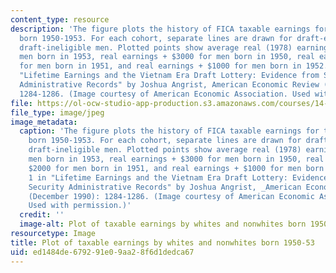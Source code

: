 ```yaml
---
content_type: resource
description: 'The figure plots the history of FICA taxable earnings for the four cohorts
  born 1950-1953. For each cohort, separate lines are drawn for draft-eligible and
  draft-ineligible men. Plotted points show average real (1978) earnings of working
  men born in 1953, real earnings + $3000 for men born in 1950, real earnings + $2000
  for men born in 1951, and real earnings + $1000 for men born in 1952. Figure 1 in
  "Lifetime Earnings and the Vietnam Era Draft Lottery: Evidence from Social Security
  Administrative Records" by Joshua Angrist, American Economic Review (December 1990):
  1284-1286. (Image courtesy of American Economic Association. Used with permission.)'
file: https://ol-ocw-studio-app-production.s3.amazonaws.com/courses/14-64-labor-economics-and-public-policy-fall-2009/ed1484de679291e09aa28f6d1dedca67_14-64f09-th.jpg
file_type: image/jpeg
image_metadata:
  caption: 'The figure plots the history of FICA taxable earnings for the four cohorts
    born 1950-1953. For each cohort, separate lines are drawn for draft-eligible and
    draft-ineligible men. Plotted points show average real (1978) earnings of working
    men born in 1953, real earnings + $3000 for men born in 1950, real earnings +
    $2000 for men born in 1951, and real earnings + $1000 for men born in 1952. Figure
    1 in "Lifetime Earnings and the Vietnam Era Draft Lottery: Evidence from Social
    Security Administrative Records" by Joshua Angrist, _American Economic Review_
    (December 1990): 1284-1286. (Image courtesy of American Economic Association.
    Used with permission.)'
  credit: ''
  image-alt: Plot of taxable earnings by whites and nonwhites born 1950-53.
resourcetype: Image
title: Plot of taxable earnings by whites and nonwhites born 1950-53
uid: ed1484de-6792-91e0-9aa2-8f6d1dedca67
---
```

